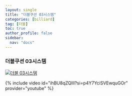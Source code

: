 ```yaml
---
layout: single
title: "더블쿠션 03시스템"
categories: [billiard]
tag: [더블]
toc: true
author_profile: false
sidebar:
  nav: "docs"
---
```


### 더블쿠션 03시스템

[![더블 03시스템](/images/%EB%8D%94%EB%B8%94%2003%EC%8B%9C%EC%8A%A4%ED%85%9C.png)](https://1drv.ms/p/s!AuJKpwyYpUY9gYBeUJf6l48Zd8U83Q?e=6nCIzw)

{% include video id="ihBU8qZQIlI?si=p4Y7YciSVEwquGOr" provider="youtube" %}

